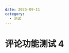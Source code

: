 ```yaml
---
date: 2025-09-11
category:
  - 测试
---
```


# 评论功能测试 4


<Comment />

<script setup>
import Comment from "@Comment";
</script>
